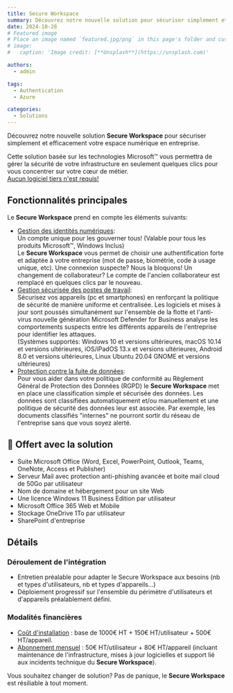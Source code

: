 ```yaml
---
title: Secure Workspace
summary: Découvrez notre nouvelle solution pour sécuriser simplement et efficacement votre espace numérique en entreprise.
date: 2024-10-28
# Featured image
# Place an image named `featured.jpg/png` in this page's folder and customize its options here.
# image:
#   caption: 'Image credit: [**Unsplash**](https://unsplash.com)'

authors:
  - admin

tags:
  - Authentication
  - Azure

categories:
  - Solutions
---
```


Découvrez notre nouvelle solution **Secure Workspace** pour sécuriser simplement et efficacement votre espace numérique en entreprise.

Cette solution basée sur les technologies Microsoft™ vous permettra de gérer la sécurité de votre infrastructure en seulement quelques clics pour vous concentrer sur votre cœur de métier.\
<ins>Aucun logiciel tiers n'est requis!</ins>

## Fonctionnalités principales
Le **Secure Workspace** prend en compte les éléments suivants:
- <ins>Gestion des identités numériques</ins>:\
Un compte unique pour les gouverner tous! (Valable pour tous les produits Microsoft™, Windows Inclus)\
Le **Secure Workspace** vous permet de choisir une authentification forte et adaptée à votre entreprise (mot de passe, biométrie, code à usage unique, etc). Une connexion suspecte? Nous la bloquons! Un changement de collaborateur? Le compte de l'ancien collaborateur est remplacé en quelques clics par le nouveau.
- <ins>Gestion sécurisée des postes de travail</ins>:\
Sécurisez vos appareils (pc et smartphones) en renforçant la politique de sécurité de manière uniforme et centralisée. Les logiciels et mises à jour sont poussés simultanément sur l'ensemble de la flotte et l'anti-virus nouvelle génération Microsoft Defender for Business analyse les comportements suspects entre les différents appareils de l'entreprise pour identifier les attaques.\
(Systèmes supportés: Windows 10 et versions ultérieures, macOS 10.14 et versions ultérieures, iOS/iPadOS 13.x et versions ultérieures, Android 8.0 et versions ultérieures, Linux Ubuntu 20.04 GNOME et versions ultérieures)
- <ins>Protection contre la fuite de données</ins>:\
Pour vous aider dans votre politique de conformité au Règlement Général de Protection des Données (RGPD) le **Secure Workspace** met en place une classification simple et sécurisée des données. Les données sont classifiées automatiquement et/ou manuellement et une politique de sécurité des données leur est associée. Par exemple, les documents classifiés "internes" ne pourront sortir du réseau de l'entreprise sans que vous soyez alerté.

## 🎁 Offert avec la solution
- Suite Microsoft Office (Word, Excel, PowerPoint, Outlook, Teams, OneNote, Access et Publisher)
- Serveur Mail avec protection anti-phishing avancée et boite mail cloud de 50Go par utilisateur
- Nom de domaine et hébergement pour un site Web
- Une licence Windows 11 Business Edition par utilisateur
- Microsoft Office 365 Web et Mobile
- Stockage OneDrive 1To par utilisateur
- SharePoint d'entreprise

## Détails
### Déroulement de l'intégration
- Entretien préalable pour adapter le Secure Workspace aux besoins (nb et types d'utilisateurs, nb et types d'appareils...)
- Déploiement progressif sur l'ensemble du périmètre d'utilisateurs et d'appareils préalablement défini.

### Modalités financières
- <ins>Coût d'installation</ins> : base de 1000€ HT + 150€ HT/utilisateur + 500€ HT/appareil.
- <ins>Abonnement mensuel</ins> : 50€ HT/utilisateur + 80€ HT/appareil (incluant maintenance de l'infrastructure, mises à jour logicielles et support lié aux incidents technique du **Secure Workspace**).

Vous souhaitez changer de solution? Pas de panique, le **Secure Workspace** est résiliable à tout moment.